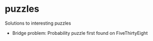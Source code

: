 # puzzles
Solutions to interesting puzzles

* Bridge problem: Probability puzzle first found on FiveThirtyEight
